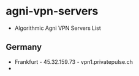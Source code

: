 # agni-vpn-servers
* Algorithmic Agni VPN Servers List

## Germany
* Frankfurt - 45.32.159.73 - vpn1.privatepulse.ch
* 
